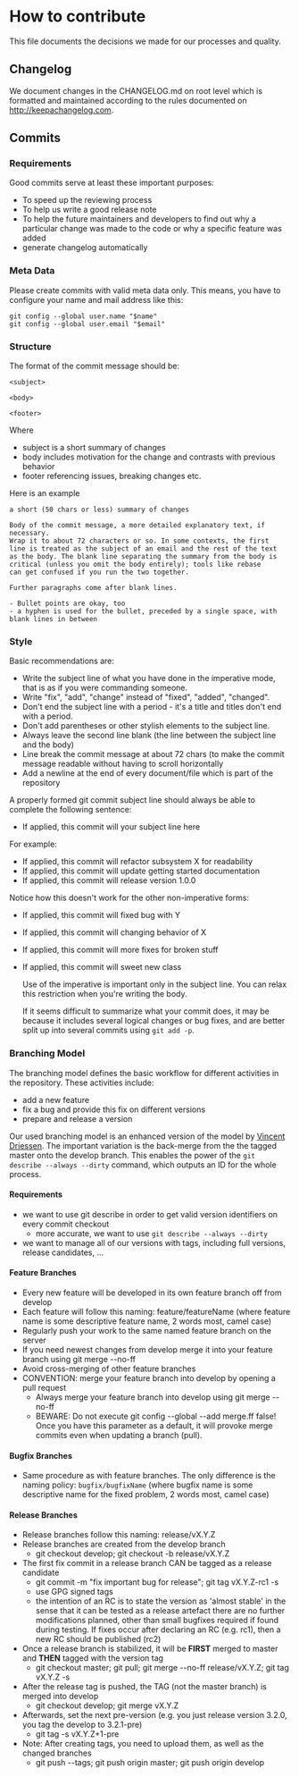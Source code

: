 # How to contribute

This file documents the decisions we made for our processes and quality.

## Changelog

We document changes in the CHANGELOG.md on root level which is formatted and
maintained according to the rules documented on http://keepachangelog.com.

## Commits

### Requirements

Good commits serve at least these important purposes:

- To speed up the reviewing process
- To help us write a good release note
- To help the future maintainers and developers to find out why a particular change was made to the code or why a specific feature was added
- generate changelog automatically

### Meta Data

Please create commits with valid meta data only. This means, you have to configure your name and mail address like this:

```
git config --global user.name "$name"
git config --global user.email "$email"
```

### Structure

The format of the commit message should be:

```
<subject>
 
<body>
 
<footer>
```

Where 
- subject is a short summary of changes
- body includes motivation for the change and contrasts with previous behavior
- footer referencing issues, breaking changes etc.

Here is an example

```
a short (50 chars or less) summary of changes
 
Body of the commit message, a more detailed explanatory text, if necessary.
Wrap it to about 72 characters or so. In some contexts, the first
line is treated as the subject of an email and the rest of the text
as the body. The blank line separating the summary from the body is
critical (unless you omit the body entirely); tools like rebase
can get confused if you run the two together.
 
Further paragraphs come after blank lines.
 
- Bullet points are okay, too
- a hyphen is used for the bullet, preceded by a single space, with blank lines in between
```

### Style

Basic recommendations are:

- Write the subject line of what you have done in the imperative mode, that is as if you were commanding someone.
- Write "fix", "add", "change" instead of "fixed", "added", "changed".
- Don't end the subject line with a period - it's a title and titles don't end with a period.
- Don't add parentheses or other stylish elements to the subject line.
- Always leave the second line blank (the line between the subject line and the body)
- Line break the commit message at about 72 chars (to make the commit message readable without having to scroll horizontally
- Add a newline at the end of every document/file which is part of the repository

A properly formed git commit subject line should always be able to complete the following sentence:

- If applied, this commit will your subject line here

For example:

- If applied, this commit will refactor subsystem X for readability
- If applied, this commit will update getting started documentation
- If applied, this commit will release version 1.0.0

Notice how this doesn't work for the other non-imperative forms:

- If applied, this commit will fixed bug with Y
- If applied, this commit will changing behavior of X
- If applied, this commit will more fixes for broken stuff
- If applied, this commit will sweet new class

    Use of the imperative is important only in the subject line. You can relax this restriction when you're writing the body.

    If it seems difficult to summarize what your commit does, it may be because it includes several logical changes or bug fixes, and are better split up into several commits using `git add -p`.

### Branching Model

The branching model defines the basic workflow for different activities in the repository. These activities include:

- add a new feature
- fix a bug and provide this fix on different versions
- prepare and release a version

Our used branching model is an enhanced version of the model by [Vincent Driessen](http://nvie.com/posts/a-successful-git-branching-model/).
The important variation is the back-merge from the the tagged master onto the develop branch.
This enables the power of the `git describe --always --dirty` command, which outputs an ID for the whole process.

#### Requirements

- we want to use git describe in order to get valid version identifiers on every commit checkout
    - more accurate, we want to use `git describe --always --dirty`
- we want to manage all of our versions with tags, including full versions, release candidates, ...

#### Feature Branches

- Every new feature will be developed in its own feature branch off from develop
- Each feature will follow this naming: feature/featureName (where feature name is some descriptive feature name, 2 words most, camel case)
- Regularly push your work to the same named feature branch on the server
- If you need newest changes from develop merge it into your feature branch using git merge --no-ff
- Avoid cross-merging of other feature branches
- CONVENTION: merge your feature branch into develop by opening a pull request
    - Always merge your feature branch into develop using git merge --no-ff
    - BEWARE: Do not execute git config --global --add merge.ff false! Once you have this parameter as a default, it will provoke merge commits even when updating a branch (pull).

#### Bugfix Branches

- Same procedure as with feature branches. The only difference is the naming policy: `bugfix/bugfixName` (where bugfix name is some descriptive name for the fixed problem, 2 words most, camel case)

#### Release Branches

- Release branches follow this naming: release/vX.Y.Z
- Release branches are created from the develop branch
    - git checkout develop; git checkout -b release/vX.Y.Z
- The first fix commit in a release branch CAN be tagged as a release candidate
    - git commit -m "fix important bug for release"; git tag vX.Y.Z-rc1 -s
    - use GPG signed tags
    - the intention of an RC is to state the version as 'almost stable' in the sense that it can be tested as a release artefact there are no further modifications planned, other than small bugfixes required if found during testing. If fixes occur after declaring an RC (e.g. rc1), then a new RC should be published (rc2)
- Once a release branch is stabilized, it will be **FIRST** merged to master and **THEN** tagged with the version tag
    - git checkout master; git pull; git merge --no-ff release/vX.Y.Z; git tag vX.Y.Z -s
- After the release tag is pushed, the TAG (not the master branch) is merged into develop
    - git checkout develop; git merge vX.Y.Z
- Afterwards, set the next pre-version (e.g. you just release version 3.2.0, you tag the develop to 3.2.1-pre)
    - git tag -s vX.Y.Z+1-pre
- Note: After creating tags, you need to upload them, as well as the changed branches
    - git push --tags; git push origin master; git push origin develop

